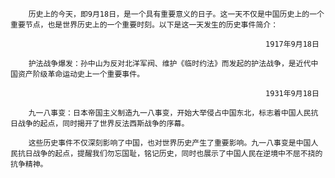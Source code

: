         历史上的今天，即9月18日，是一个具有重要意义的日子。这一天不仅是中国历史上的一个重要节点，也是世界历史上的一个重要时刻。以下是这一天发生的历史事件简介：
 
                                                             1917年9月18日
 
        护法战争爆发：孙中山为反对北洋军阀、维护《临时约法》而发起的护法战争，是近代中国资产阶级革命运动史上一个重要事件。
 
                                                             1931年9月18日
 
        九一八事变：日本帝国主义制造九一八事变，开始大举侵占中国东北，标志着中国人民抗日战争的起点，同时揭开了世界反法西斯战争的序幕。
 
        这些历史事件不仅深刻影响了中国，也对世界历史产生了重要影响。九一八事变是中国人民抗日战争的起点，提醒我们勿忘国耻，铭记历史，同时也展示了中国人民在逆境中不屈不挠的抗争精神。